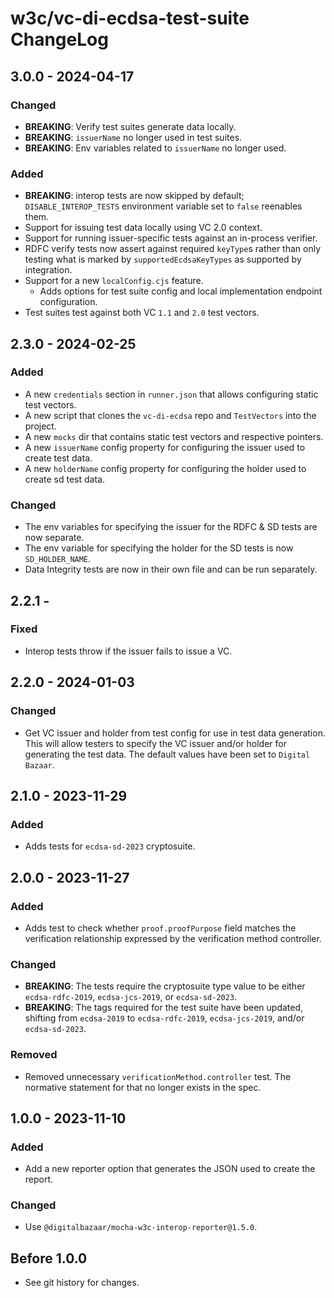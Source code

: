 <!--
Copyright 2023 Digital Bazaar, Inc.

SPDX-License-Identifier: BSD-3-Clause
-->

# w3c/vc-di-ecdsa-test-suite  ChangeLog

## 3.0.0 - 2024-04-17

### Changed
- **BREAKING**: Verify test suites generate data locally.
- **BREAKING**: `issuerName` no longer used in test suites.
- **BREAKING**: Env variables related to `issuerName` no longer used.

### Added
- **BREAKING**: interop tests are now skipped by default; `DISABLE_INTEROP_TESTS`
environment variable set to `false` reenables them.
- Support for issuing test data locally using VC 2.0 context.
- Support for running issuer-specific tests against an in-process verifier.
- RDFC verify tests now assert against required `keyType`s rather
than only testing what is marked by `supportedEcdsaKeyTypes` as
supported by integration.
- Support for a new `localConfig.cjs` feature.
  - Adds options for test suite config and local implementation endpoint configuration.
- Test suites test against both VC `1.1` and `2.0` test vectors.

## 2.3.0 - 2024-02-25

### Added
- A new `credentials` section in `runner.json` that allows configuring static test vectors.
- A new script that clones the `vc-di-ecdsa` repo and `TestVectors` into the project.
- A new `mocks` dir that contains static test vectors and respective pointers.
- A new `issuerName` config property for configuring the issuer used to create test data.
- A new `holderName` config property for configuring the holder used to create sd test data.

### Changed
- The env variables for specifying the issuer for the RDFC & SD tests are now separate.
- The env variable for specifying the holder for the SD tests is now `SD_HOLDER_NAME`.
- Data Integrity tests are now in their own file and can be run separately.

## 2.2.1 -

### Fixed
- Interop tests throw if the issuer fails to issue a VC.

## 2.2.0 - 2024-01-03

### Changed
- Get VC issuer and holder from test config for use in test data generation.
  This will allow testers to specify the VC issuer and/or holder for
  generating the test data. The default values have been set to
  `Digital Bazaar`.

## 2.1.0 - 2023-11-29

### Added
- Adds tests for `ecdsa-sd-2023` cryptosuite.

## 2.0.0 - 2023-11-27

### Added
- Adds test to check whether `proof.proofPurpose` field matches the verification
  relationship expressed by the verification method controller.

### Changed
- **BREAKING**: The tests require the cryptosuite type value to be either
  `ecdsa-rdfc-2019`, `ecdsa-jcs-2019`, or `ecdsa-sd-2023`.
- **BREAKING**: The tags required for the test suite have been updated, shifting
  from `ecdsa-2019` to `ecdsa-rdfc-2019`, `ecdsa-jcs-2019`, and/or
  `ecdsa-sd-2023`.

### Removed
- Removed unnecessary `verificationMethod.controller` test. The normative
  statement for that no longer exists in the spec.

## 1.0.0 - 2023-11-10

### Added
- Add a new reporter option that generates the JSON used to create the report.

### Changed
- Use `@digitalbazaar/mocha-w3c-interop-reporter@1.5.0`.

## Before 1.0.0

- See git history for changes.
